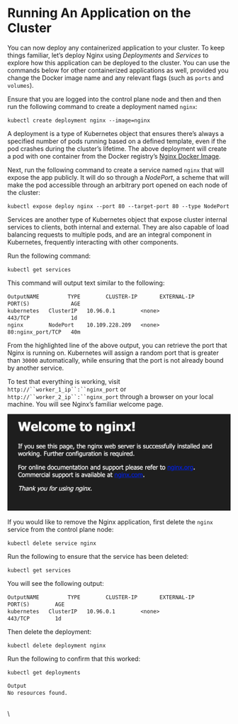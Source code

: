# Running An Application on the Cluster

You can now deploy any containerized application to your cluster. To keep things familiar, let’s deploy Nginx using _Deployments_ and _Services_ to explore how this application can be deployed to the cluster. You can use the commands below for other containerized applications as well, provided you change the Docker image name and any relevant flags (such as `ports` and `volumes`).

Ensure that you are logged into the control plane node and then and then run the following command to create a deployment named `nginx`:

```
kubectl create deployment nginx --image=nginx
```

A deployment is a type of Kubernetes object that ensures there’s always a specified number of pods running based on a defined template, even if the pod crashes during the cluster’s lifetime. The above deployment will create a pod with one container from the Docker registry’s [Nginx Docker Image](https://hub.docker.com/\_/nginx/).

Next, run the following command to create a service named `nginx` that will expose the app publicly. It will do so through a _NodePort_, a scheme that will make the pod accessible through an arbitrary port opened on each node of the cluster:

```
kubectl expose deploy nginx --port 80 --target-port 80 --type NodePort
```

Services are another type of Kubernetes object that expose cluster internal services to clients, both internal and external. They are also capable of load balancing requests to multiple pods, and are an integral component in Kubernetes, frequently interacting with other components.

Run the following command:

```
kubectl get services
```

This command will output text similar to the following:

```
OutputNAME         TYPE        CLUSTER-IP       EXTERNAL-IP           PORT(S)             AGE
kubernetes   ClusterIP   10.96.0.1        <none>                443/TCP             1d
nginx        NodePort    10.109.228.209   <none>                80:nginx_port/TCP   40m
```

From the highlighted line of the above output, you can retrieve the port that Nginx is running on. Kubernetes will assign a random port that is greater than `30000` automatically, while ensuring that the port is not already bound by another service.

To test that everything is working, visit `http://``worker_1_ip``:``nginx_port` or `http://``worker_2_ip``:``nginx_port` through a browser on your local machine. You will see Nginx’s familiar welcome page.

![](<../.gitbook/assets/image (17).png>)

If you would like to remove the Nginx application, first delete the `nginx` service from the control plane node:

```
kubectl delete service nginx
```

Run the following to ensure that the service has been deleted:

```
kubectl get services
```

You will see the following output:

```
OutputNAME         TYPE        CLUSTER-IP       EXTERNAL-IP           PORT(S)        AGE
kubernetes   ClusterIP   10.96.0.1        <none>                443/TCP        1d
```

Then delete the deployment:

```
kubectl delete deployment nginx
```

Run the following to confirm that this worked:

```
kubectl get deployments
```

```
Output
No resources found.
```

\
\
